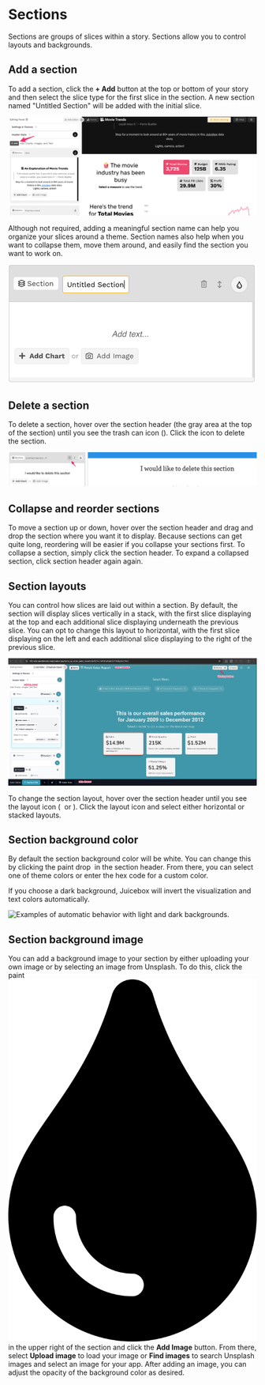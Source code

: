 # Sections

Sections are groups of slices within a story. Sections allow you to control layouts and backgrounds.

## Add a section

To add a section, click the **+ Add** button at the top or bottom of your story and then select the slice type for the first slice in the section. A new section named "Untitled Section" will be added with the initial slice.&#x20;

![Click the + Add button to add a section to the top or bottom of your story](<../../.gitbook/assets/image (372).png>)

Although not required, adding a meaningful section name can help you organize your slices around a theme. Section names also help when you want to collapse them, move them around, and easily find the section you want to work on.&#x20;

![](<../../.gitbook/assets/image (288).png>)

## Delete a section

To delete a section, hover over the section header (the gray area at the top of the section) until you see the trash can icon (<img src="../../.gitbook/assets/trash-alt-regular.svg" alt="" data-size="line">). Click the icon to delete the section.

![Deleting a section](<../../.gitbook/assets/image (284).png>)

## Collapse and reorder sections

To move a section up or down, hover over the section header and drag and drop the section where you want it to display. Because sections can get quite long, reordering will be easier if you collapse your sections first. To collapse a section, simply click the section header. To expand a collapsed section, click section header again again.

## Section layouts

You can control how slices are laid out within a section. By default, the section will display slices vertically in a stack, with the first slice displaying at the top and each additional slice displaying underneath the previous slice. You can opt to change this layout to horizontal, with the first slice displaying on the left and each additional slice displaying to the right of the previous slice.&#x20;

![](<../../.gitbook/assets/image (5).png>)

To change the section layout, hover over the section header until you see the layout icon ( <img src="../../.gitbook/assets/arrows-alt-v-solid.svg" alt="" data-size="line"> or <img src="../../.gitbook/assets/arrows-alt-h-solid.svg" alt="" data-size="line">). Click the layout icon and select either horizontal or stacked layouts.&#x20;

## Section background color

By default the section background color will be white. You can change this by clicking the paint drop <img src="../../.gitbook/assets/tint-solid.svg" alt="" data-size="line"> in the section header. From there, you can select one of theme colors or enter the hex code for a custom color.

If you choose a dark background, Juicebox will invert the visualization and text colors automatically.

![Examples of automatic behavior with light and dark backgrounds.](../../.gitbook/assets/light-dark-2048.png)

## Section background image

You can add a background image to your section by either uploading your own image or by selecting an image from Unsplash. To do this, click the paint <img src="../../.gitbook/assets/tint-solid (1).svg" alt="" data-size="line"> in the upper right of the section and click the **Add Image** button. From there, select **Upload image** to load your image or **Find images** to search Unsplash images and select an image for your app. After adding an image, you can adjust the opacity of the background color as desired.&#x20;
